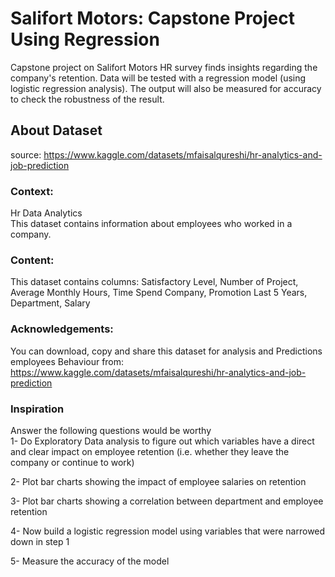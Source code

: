 # Salifort Motors: Capstone Project Using Regression
Capstone project on Salifort Motors HR survey finds insights regarding the company's retention. Data will be tested with a regression model (using logistic regression analysis). The output will also be measured for accuracy to check the robustness of the result.

## About Dataset

source: https://www.kaggle.com/datasets/mfaisalqureshi/hr-analytics-and-job-prediction

### Context:  

Hr Data Analytics  
This dataset contains information about employees who worked in a company.

### Content:  
This dataset contains columns: Satisfactory Level, Number of Project, Average Monthly Hours, Time Spend Company, Promotion Last 5
Years, Department, Salary

### Acknowledgements:  

You can download, copy and share this dataset for analysis and Predictions employees Behaviour from: https://www.kaggle.com/datasets/mfaisalqureshi/hr-analytics-and-job-prediction

### Inspiration  

Answer the following questions would be worthy  
1- Do Exploratory Data analysis to figure out which variables have a direct and clear impact on employee retention (i.e. whether they leave the company or continue to work)

2- Plot bar charts showing the impact of employee salaries on retention  

3- Plot bar charts showing a correlation between department and employee retention  

4- Now build a logistic regression model using variables that were narrowed down in step 1  

5- Measure the accuracy of the model  

